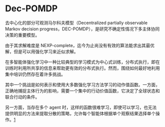 # Dec-POMDP

去中心化的部分可观测马尔科夫模型（Decentralized partially observable Markov decision progress，DEC-POMDP），是研究不确定性情况下多主体协同决策的重要模型。

由于其求解难度是 NEXP-complete，迄今为止尚没有有效的算法能求出其最优解，但是可以用强化学习来近似求解。

在多智能体强化学习中一种比较典型的学习模式为中心式训练，分布式执行，即在训练时利用所共享的信息来帮助更有效的分布式执行。然而，围绕如何最好地利用集中培训仍然存在着许多挑战。

其中一个挑战是如何表示和使用大多数强化学习方法学习的动作值函数。一方面，正确地捕捉主体行为的影响，需要一个集中的行动价值函数，它决定了全球状态和联合行动的条件。

另一方面，当存在多个 agent 时，这样的函数很难学习，即使可以学习，也无法提供明显的方法来提取分散的策略，允许每个智能体根据单个观察结果选择单个操作。[1]

[1]: https://blog.csdn.net/wzduang/article/details/115874734?spm=1001.2014.3001.5502
